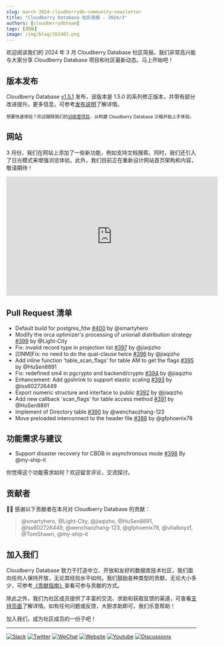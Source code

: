 ```yaml
---
slug: march-2024-cloudberrydb-community-newsletter
title: "Cloudberry Database 社区简报 - 2024/3"
authors: [cloudberrydbteam]
tags: [简报]
image: /img/blog/202403.png
---
```


欢迎阅读我们的 2024 年 3 月 Cloudberry Database 社区简报。我们非常高兴能与大家分享 Cloudberry Database 项目和社区最新动态。马上开始吧！

<!-- truncate -->

## 版本发布

Cloudberry Database [v1.5.1](https://github.com/cloudberrydb/cloudberrydb/releases/tag/1.5.1) 发布，该版本是 1.5.0 的系列修正版本，并带有部分改进提升。更多信息，可参考[发布说明](https://cloudberrydb.org/docs/releases/release-1.5.1)了解详情。

<sub>想要快速体验？欢迎跟随我们的[训练营项目](https://cloudberrydb.org/bootcamp)，从构建 Cloudberry Database 沙箱开始上手体验。</sub>

## 网站

3 月份，我们在网站上添加了一些新功能，例如支持文档搜索。同时，我们还引入了日光模式来增强浏览体验。此外，我们目前正在重新设计网站首页架构和内容，敬请期待！

<iframe width="560" height="315" src="https://www.youtube.com/embed/BsirEs9zrJ8?si=duBv99IEii0s_J5L" title="YouTube video player" frameborder="0" allow="accelerometer; autoplay; clipboard-write; encrypted-media; gyroscope; picture-in-picture; web-share" referrerpolicy="strict-origin-when-cross-origin" allowfullscreen></iframe>

## Pull Request 清单

- Default build for postgres_fdw [#400](https://github.com/cloudberrydb/cloudberrydb/pull/400) by @smartyhero
- Modify the orca optimizer's processing of unionall distribution strategy [#399](https://github.com/cloudberrydb/cloudberrydb/pull/399) by @Light-City
- Fix: invalid record type in projection list [#397](https://github.com/cloudberrydb/cloudberrydb/pull/397) by @jiaqizho
- [DNM]Fix: no need to do the qual-clause twice [#396](https://github.com/cloudberrydb/cloudberrydb/pull/396) by @jiaqizho
- Add inline function 'table_scan_flags' for table AM to get the flags [#395](https://github.com/cloudberrydb/cloudberrydb/pull/395) by @HuSen8891
- Fix: redefined sm4 in pgcrypto and backend/crypto [#394](https://github.com/cloudberrydb/cloudberrydb/pull/394) by @jiaqizho
- Enhancement: Add gpshrink to support elastic scaling [#393](https://github.com/cloudberrydb/cloudberrydb/pull/393) by @lss602726449
- Export numeric structure and interface to public [#392](https://github.com/cloudberrydb/cloudberrydb/pull/392) by @jiaqizho
- Add new callback 'scan_flags' for table access method [#391](https://github.com/cloudberrydb/cloudberrydb/pull/391) by @HuSen8891
- Implement of Directory table [#390](https://github.com/cloudberrydb/cloudberrydb/pull/390) by @wenchaozhang-123
- Move preloaded interconnect to the header file [#388](https://github.com/cloudberrydb/cloudberrydb/pull/388) by @gfphoenix78

## 功能需求与建议

- Support disaster recovery for CBDB in asynchronous mode [#398](https://github.com/orgs/cloudberrydb/discussions/398) By @my-ship-it

你觉得这个功能需求如何？欢迎留言评论，交流探讨。

## 贡献者

🎈️🎊️ 感谢以下贡献者在本月对 Cloudberry Database 的贡献：

> @smartyhero, @Light-City, @jiaqizho, @HuSen8891, @lss602726449, @wenchaozhang-123, @gfphoenix78, @vitalboyzf, @TomShawn, @my-ship-it

## 加入我们

Cloudberry Database 致力于打造中立、开放和友好的数据库技术社区，我们面向任何人保持开放，无论其经验水平如何。我们鼓励各种类型的贡献，无论大小多少，可参考[《贡献指南》](https://cloudberrydb.org/contribute/how-to-contribute)查看可参与贡献的方式。

除此之外，我们为社区成员提供了丰富的交流、求助和获取反馈的渠道，可查看[支持页面](https://cloudberrydb.org/support)了解详情。如有任何问题或反馈，大胆求助即可，我们乐意帮助！

加入我们，成为社区成员的一份子吧！

---

[![Slack](https://img.shields.io/badge/Slack-6a32c9)](https://communityinviter.com/apps/cloudberrydb/welcome) [![Twitter](https://img.shields.io/twitter/follow/cloudberrydb)](https://twitter.com/cloudberrydb) [![WeChat](https://img.shields.io/badge/WeChat-eebc46)](https://cloudberrydb.org/community/wechat) [![Website](https://img.shields.io/badge/Website-bbec46)](https://cloudberrydb.org) [![Youtube](https://img.shields.io/badge/Youtube-gebc46)](https://youtube.com/@cloudberrydb) [![Discussions](https://img.shields.io/badge/Forum-gebc46)](https://github.com/orgs/cloudberrydb/discussions)